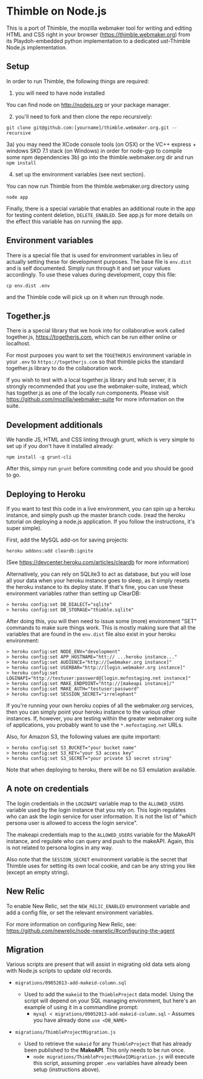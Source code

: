Thimble on Node.js
==================

This is a port of Thimble, the mozilla webmaker tool for writing and editing
HTML and CSS right in your browser (https://thimble.webmaker.org) from its
Playdoh-embedded python implementation to a dedicated ust-Thimble Node.js
implementation.

Setup
-----

In order to run Thimble, the following things are required:

1) you will need to have node installed

You can find node on http://nodejs.org or your package manager.

2) you'll need to fork and then clone the repo recursively:

```
git clone git@github.com:[yourname]/thimble.webmaker.org.git --recursive
```

3a) you may need the XCode console tools (on OSX) or the VC++ express + windows SKD 7.1 stack (on Windows) in order for node-gyp to compile some npm dependencies
3b) go into the thimble.webmaker.org dir and run ```npm install```

4) set up the environment variables (see next section).

You can now run Thimble from the thimble.webmaker.org directory using

```node app```

Finally, there is a special variable that enables an additional route
in the app for testing content deletion, `DELETE_ENABLED`. See app.js
for more details on the effect this variable has on running the app.

Environment variables
---------------------

There is a special file that is used for environment variables in lieu of
actually setting these for development purposes. The base file is
```env.dist``` and is self documented. Simply run through it and set your
values accordingly. To use these values during development, copy this
file:

```
cp env.dist .env
```

and the Thimble code will pick up on it when run through node.

Together.js
-----------

There is a special library that we hook into for collaborative work called
together.js, https://togetherjs.com, which can be run either online or
localhost.

For most purposes you want to set the `TOGETHERJS` environment variable
in your `.env` to `https://togetherjs.com` so that thimble picks the standard
together.js library to do the collaboration work.

If you wish to test with a local together.js library and hub server, it
is strongly recommended that you use the webmaker-suite, instead, which
has together.js as one of the locally run components. Please visit
https://github.com/mozilla/webmaker-suite for more information on the suite.


Development additionals
-----------------------

We handle JS, HTML and CSS linting through grunt, which is very simple
to set up if you don't have it installed already:

```npm install -g grunt-cli```

After this, simpy run ```grunt``` before commiting code and you should
be good to go.

Deploying to Heroku
-------------------

If you want to test this code in a live environment, you can spin up a
heroku instance, and simply push up the master branch code. (read
the heroku tutorial on deploying a node.js application. If you follow
the instructions, it's super simple).

First, add the MySQL add-on for saving projects:

`heroku addons:add cleardb:ignite`

(See https://devcenter.heroku.com/articles/cleardb for more information)

Alternatively, you can rely on SQLite3 to act as database, but you will
lose all your data when your heroku instance goes to sleep, as it simply
resets the heroku instance to its deploy state. If that's fine, you can
use these environment variables rather than setting up ClearDB:

```
> heroku config:set DB_DIALECT="sqlite"
> heroku config:set DB_STORAGE="thimble.sqlite"
```

After doing this, you will then need to issue some (more) environment "SET"
commands to make sure things work. This is mostly making sure that all the
variables that are found in the `env.dist` file also exist in your heroku
environment:

```
> heroku config:set NODE_ENV="development"
> heroku config:set APP_HOSTNAME="htt:// ...heroku instance..."
> heroku config:set AUDIENCE="http://[webmaker.org instance]"
> heroku config:set USERBAR="http://[login.webmaker.org instance]"
> heroku config:set LOGINAPI="http://testuser:password@[login.mofostaging.net instance]"
> heroku config:set MAKE_ENDPOINT="http://[makeapi instance]/"
> heroku config:set MAKE_AUTH="testuser:password"
> heroku config:set SESSION_SECRET="irrelephant"
```

If you're running your own heroku copies of all the webmaker.org services,
then you can simply point your heroku instance to the various other
instances. If, however, you are testing within the greater webmaker.org
suite of applications, you probably want to use the `*.mofostaging.net` URLs.

Also, for Amazon S3, the following values are quite important:

```
> heroku config:set S3_BUCKET="your bucket name"
> heroku config:set S3_KEY="your S3 access key"
> heroku config:set S3_SECRET="your private S3 secret string"
```

Note that when deploying to heroku, there will be no S3 emulation available.

A note on credentials
---------------------

The login credentials  in the `LOGINAPI` variable map to the `ALLOWED_USERS` variable used by the login instance that you rely on. This login regulates who can ask the login service for user information. It is not the list of "which persona user is allowed to access the login service".

The makeapi credentials map to the `ALLOWED_USERS` variable for the MakeAPI instance, and regulate who can query and push to the makeAPI. Again, this is not related to persona logins in any way.

Also note that the `SESSION_SECRET` environment variable is the secret that Thimble uses for setting its own local cookie, and can be any string you like (except an empty string).

New Relic
---------

To enable New Relic, set the `NEW_RELIC_ENABLED` environment variable and add a config file, or set the relevant environment variables.

For more information on configuring New Relic, see: https://github.com/newrelic/node-newrelic/#configuring-the-agent

Migration
---------

Various scripts are present that will assist in migrating old data sets along with Node.js scripts to update old records.

* `migrations/09052013-add-makeid-column.sql`
    * Used to add the `makeid` to the `ThimbleProject` data model. Using the script will depend on your SQL managing environment, but here's an example of using it in a commandline prompt:
        * `mysql < migrations/09052013-add-makeid-column.sql` - Assumes you have already done `use <DB_NAME>`

* `migrations/ThimbleProjectMigration.js`
    * Used to retrieve the `makeid` for any `ThimbleProject` that has already been published to the **MakeAPI**. This only needs to be run once.
        * `node migrations/ThimbleProjectMakeIDMigration.js` will execute this script, assuming proper `.env` variables have already been setup (instructions above).

